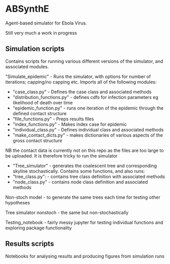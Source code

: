 # ABSynthE

Agent-based simulator for Ebola Virus.

Still very much a work in progress

## Simulation scripts

Contains scripts for running various different versions of the simulator, and associated modules.

"Simulate_epidemic" - Runs the simulator, with options for number of iterations; capping/no capping etc. Imports all of the following modules:
- "case_class.py" - Defines the case class and associated methods
- "distribution_functions.py" - defines cdfs for infection parameters eg likelihood of death over time
- "epidemic_function.py" - runs one iteration of the epidemic through the defined contact structure
- "file_functions.py" - Preps results files
- "index_functions.py" - Makes index case for epidemic
- "individual_class.py" - Defines individual class and associated methods
- "make_contact_dicts.py" - makes dictionaries of various aspects of the gross contact structure 

NB the contact data is currently not on this repo as the files are too large to be uploaded. It is therefore tricky to run the simulator



- "Tree_simulator" - generates the coalescent tree and corresponding skyline stochastically. Contains some functions, and also runs:
- "tree_class.py": - contains tree class definition with associated methods
- "node_class.py" - contains node class definition and associated methods


Non-stoch model - to generate the same trees each time for testing other hypotheses

Tree simulator nonstoch - the same but non-stochastically

Testing_notebook - fairly messy jupyter for testing individual functions and exploring package functionality


## Results scripts

Notebooks for analysing results and producing figures from simulation runs







